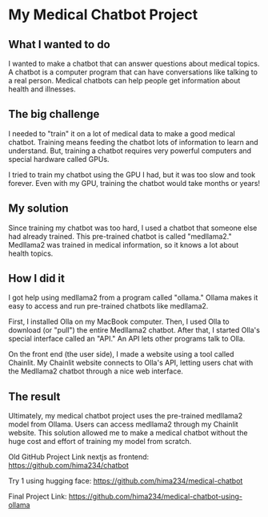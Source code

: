 # My Medical Chatbot Project

## What I wanted to do

I wanted to make a chatbot that can answer questions about medical topics. A chatbot is a computer program that can have conversations like talking to a real person. Medical chatbots can help people get information about health and illnesses.

## The big challenge

I needed to "train" it on a lot of medical data to make a good medical chatbot. Training means feeding the chatbot lots of information to learn and understand. But, training a chatbot requires very powerful computers and special hardware called GPUs.

I tried to train my chatbot using the GPU I had, but it was too slow and took forever. Even with my GPU, training the chatbot would take months or years!

## My solution

Since training my chatbot was too hard, I used a chatbot that someone else had already trained. This pre-trained chatbot is called "medllama2." Medllama2 was trained in medical information, so it knows a lot about health topics.

## How I did it

I got help using medllama2 from a program called "ollama." Ollama makes it easy to access and run pre-trained chatbots like medllama2.

First, I installed Olla on my MacBook computer. Then, I used Olla to download (or "pull") the entire Medllama2 chatbot. After that, I started Olla's special interface called an "API." An API lets other programs talk to Olla.

On the front end (the user side), I made a website using a tool called Chainlit. My Chainlit website connects to Olla's API, letting users chat with the Medllama2 chatbot through a nice web interface.

## The result

Ultimately, my medical chatbot project uses the pre-trained medllama2 model from Ollama. Users can access medllama2 through my Chainlit website. This solution allowed me to make a medical chatbot without the huge cost and effort of training my model from scratch.

Old GitHub Project Link nextjs as frontend: https://github.com/hima234/chatbot

Try 1 using hugging face: https://github.com/hima234/medical-chatbot

Final Project Link: https://github.com/hima234/medical-chatbot-using-ollama
